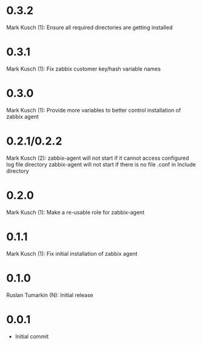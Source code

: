 # 0.3.2

Mark Kusch (1):
      Ensure all required directories are getting installed

# 0.3.1

Mark Kusch (1):
      Fix zabbix customer key/hash variable names

# 0.3.0

Mark Kusch (1):
      Provide more variables to better control installation of zabbix agent

# 0.2.1/0.2.2

Mark Kusch (2):
      zabbix-agent will not start if it cannot access configured log file directory
      zabbix-agent will not start if there is no file .conf in Include directory

# 0.2.0

Mark Kusch (1):
      Make a re-usable role for zabbix-agent

# 0.1.1

Mark Kusch (1):
      Fix initial installation of zabbix agent

# 0.1.0

Ruslan Tumarkin (N):
      Initial release

# 0.0.1

* Initial commit


<!-- vim: set nofen ts=4 sw=4 et: -->
